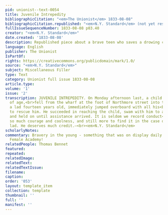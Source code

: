 ```yaml
---
pid: unionist--text-0054
title: Juvenile Intrepedity
bibliographicCitation: "<em>The Unionist</em> 1833-08-08"
bibliographicCitation.republished: "<em>N.Y. Standard</em> (not yet researched)"
fullIssueSequenceNumber: 1833-08-08 p03.40
creator: "<em>N.Y. Standard</em>"
date.created: '1833-08-08'
description: Republished piece about a brave teen who saves a drowing child
language: English
publisher: The Unionist
IsPartOf: 
rights: https://creativecommons.org/publicdomain/mark/1.0/
source: "<em>N.Y. Standard</em>"
subject: Miscellaneous Filler
type: Text
category: Unionist full issue 1833-08-08
article.type: 
volume: '1'
issue: '2'
transcription: JUVENILE INTREPEDITY. On Monday afternoon last, a child of four years
  of age,<br>fell from the wharf at the foot of Northmore street into the water; Thomas<br>Bennet,
  a lad fourteen years old, immediately jumped overboard with all his<br>clothes on
  to rescue him. He succeeded in reaching the child, swam with him to a<br>sloop,
  and held on until assistance arrived. It is seldom we record conduct<br>evincing
  so much courage and coolness, and still more to find it in the case of<br>a mere
  lad. He deserves much credit.—<br><em>N.Y. Standard</em>
scholarlyNotes: 
commentary: Bravery in the young - something that was on display daily at the Canterbury
  Female Academy!
relatedPeople: Thomas Bennet
featured: 
repeated: 
relatedImage: 
relatedText: 
relatedTextIssue: 
filename: 
caption: 
order: '053'
layout: template_item
collection: template
thumbnail: ''
full: ''
manifest: ''
---
```

